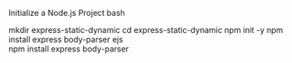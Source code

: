 Initialize a Node.js Project
bash

mkdir express-static-dynamic
cd express-static-dynamic
npm init -y
npm install express body-parser ejs  
npm install express body-parser

